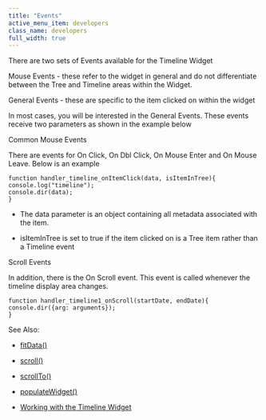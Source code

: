 ```yaml
---
title: "Events"
active_menu_item: developers
class_name: developers
full_width: true
---
```



There are two sets of Events available for the Timeline Widget

Mouse Events - these refer to the widget in general and do not differentiate between the Tree and Timeline areas within the Widget.

General Events - these are specific to the item clicked on within the widget

In most cases, you will be interested in the General Events. These events receive two parameters as shown in the example below

Common Mouse Events

There are events for On Click, On Dbl Click, On Mouse Enter and On Mouse Leave. Below is an example

    function handler_timeline_onItemClick(data, isItemInTree){
    console.log("timeline");
    console.dir(data);
    }
   

 - The data parameter is an object containing all metadata associated with the item.

 - isItemInTree is set to true if the item clicked on is a Tree item rather than a Timeline event

Scroll Events

In addition, there is the On Scroll event. This event is called whenever the timeline display area changes.

    function handler_timeline1_onScroll(startDate, endDate){
    console.dir({arg: arguments});
    }
   

See Also:

 - [fitData()](fitdata)

 - [scroll()](scroll)

 - [scrollTo()](../../useful-browser-functions/scrollto)

 - [populateWidget()](../../widget-data-state-manipulation/populatewidget()/index)

 - [Working with the Timeline Widget](../../../../product-guide/advanced-important-widgets/working-with-the-timeline-widget/index)

